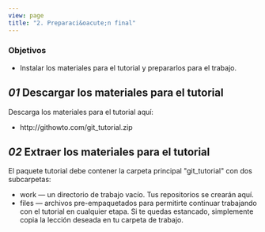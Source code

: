 ```yaml
---
view: page
title: "2. Preparaci&oacute;n final"
---
```


<h3>Objetivos</h3>

<ul><li>Instalar los materiales para el tutorial y prepararlos para el trabajo.</li></ul>

<h2><em>01</em> Descargar los materiales para el tutorial</h2>

<p>Descarga los materiales para el tutorial aqu&iacute;:</p>

<ul><li>http://githowto.com/git_tutorial.zip</li></ul>

<h2><em>02</em> Extraer los materiales para el tutorial</h2>

<p>El paquete tutorial debe contener la carpeta principal "git_tutorial" con dos subcarpetas:</p>

<ul>
<li>work — un directorio de trabajo vac&iacute;o. Tus repositorios se crear&aacute;n aqu&iacute;.</li>
<li>files — archivos pre-empaquetados para permitirte continuar trabajando con el tutorial en cualquier etapa. Si te quedas estancado, simplemente copia la lección deseada en tu carpeta de trabajo.</li>
</ul>
